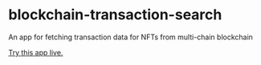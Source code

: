 # blockchain-transaction-search
An app for fetching transaction data for NFTs from multi-chain blockchain

[Try this app live.](https://znreza-blockchain-transaction-search-app-4pp5e7.streamlitapp.com/)
